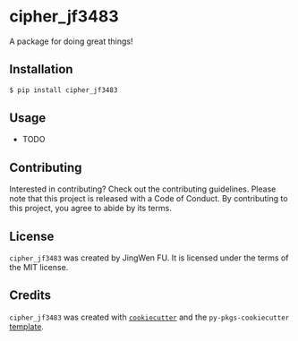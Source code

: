 # cipher_jf3483

A package for doing great things!

## Installation

```bash
$ pip install cipher_jf3483
```

## Usage

- TODO

## Contributing

Interested in contributing? Check out the contributing guidelines. Please note that this project is released with a Code of Conduct. By contributing to this project, you agree to abide by its terms.

## License

`cipher_jf3483` was created by JingWen FU. It is licensed under the terms of the MIT license.

## Credits

`cipher_jf3483` was created with [`cookiecutter`](https://cookiecutter.readthedocs.io/en/latest/) and the `py-pkgs-cookiecutter` [template](https://github.com/py-pkgs/py-pkgs-cookiecutter).
